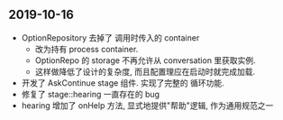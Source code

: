 ## 2019-10-16

-   OptionRepository 去掉了 调用时传入的 container
    -   改为持有 process container.
    -   OptionRepo 的 storage 不再允许从 conversation 里获取实例.
    -   这样做降低了设计的复杂度, 而且配置理应在启动时就完成加载.
-   开发了 AskContinue  stage 组件. 实现了完整的 循环功能.
-   修复了 stage::hearing 一直存在的 bug
-   hearing 增加了 onHelp 方法, 显式地提供"帮助"逻辑, 作为通用规范之一
